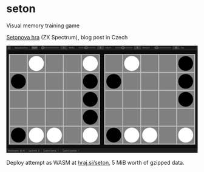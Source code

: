 # seton

Visual memory training game

[Setonova hra](https://herniarcheolog.blogspot.com/2018/12/hra-278-setonova-hra-1983.html) (ZX Spectrum), blog post in Czech

[![screenshot](res/seton-s.png)](res/seton.png)

Deploy attempt as WASM at [hraj.si/seton](https://hraj.si/seton), 5 MiB worth of gzipped data.